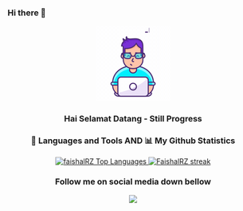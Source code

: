 ### Hi there 👋


<!-- 
**faishal2727/faishal2727** is a ✨ _special_ ✨ repository because its `README.md` (this file) appears on your GitHub profile. -->
<!-- 
Here are some ideas to get you started:

- 🔭 I’m currently working on ...
- 🌱 I’m currently learning ...
- 👯 I’m looking to collaborate on ...
- 🤔 I’m looking for help with ...
- 💬 Ask me about ...
- 📫 How to reach me: ...
- 😄 Pronouns: ...
- ⚡ Fun fact: ... -->


<div align="center">
  <img  src="https://github.com/faishal2727/faishal2727/blob/main/lottie.gif"
       alt="snake" /></a>
</div>

<h3 align=center>
Hai Selamat Datang - Still Progress 
</h3>

<h3 align='center'>
 🚀 Languages and Tools AND 📊 My Github Statistics
 </h3>
 
<p align='center'>
<a href="https://github.com/faishal2727">
<img alt="faishalRZ Top Languages" src="https://github-readme-stats.vercel.app/api/top-langs/?username=faishal2727&langs_count=8&count_private=true&layout=compact&theme=react&hide_border=true&bg_color=0D1117" />
</a>
 <a href="https://github.com/faishal2727">
<img alt="FaishalRZ streak" src="https://github-readme-streak-stats.herokuapp.com/?user=faishal2727&show_icons=true&count_private=true&theme=react&hide_border=true&bg_color=0D1117"/>
</a>
</p>

<p align='center'>

</p>

<h3 align='center'>
 Follow me on social media down bellow
</h3>

<p align='center'>
  <a href="https://instagram.com/faishal2727">
    <img src="https://img.shields.io/badge/instagram-%23E4405F.svg?&style=for-the-badge&logo=instagram&logoColor=white" />        
  </a>
<a href="https://www.linkedin.com/in/muh-faishal-rizal-60aa74246>
   <img src="https://img.shields.io/badge/LinkedIn-0077B5?style=for-the-badge&logo=linkedin&logoColor=white"/>
</a>





